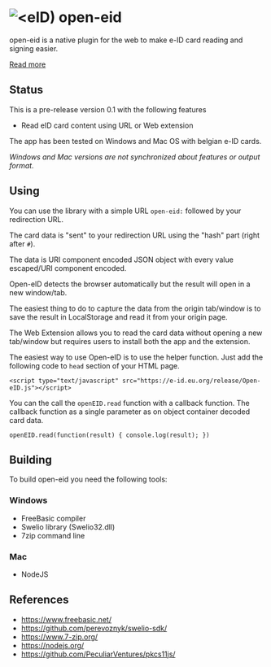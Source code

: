 # ![&lt;eID)](https://github.com/michael79bxl/open-eid/raw/master/src/chrome/icon48.png "Logo") open-eid

open-eid is a native plugin for the web to make e-ID card reading and signing easier.

[Read more](https://michael79bxl.github.io/open-eid/)

## Status

This is a pre-release version 0.1 with the following features

- Read eID card content using URL or Web extension

The app has been tested on Windows and Mac OS with belgian e-ID cards.

*Windows and Mac versions are not synchronized about features or output format.*

## Using

You can use the library with a simple URL `open-eid:` followed by your redirection URL.

The card data is "sent" to your redirection URL using the "hash" part (right after `#`).

The data is URI component encoded JSON object with every value escaped/URI component encoded.

Open-eID detects the browser automatically but the result will open in a new window/tab.

The easiest thing to do to capture the data from the origin tab/window is to save the result in LocalStorage and read it from your origin page.

The Web Extension allows you to read the card data without opening a new tab/window but requires users to install both the app and the extension.

The easiest way to use Open-eID is to use the helper function. Just add the following code to `head` section of your HTML page.

`<script type="text/javascript" src="https://e-id.eu.org/release/Open-eID.js"></script>`

You can the call the `openEID.read` function with a callback function. The callback function as a single parameter as on object container decoded card data.

`openEID.read(function(result) { console.log(result); })`

## Building

To build open-eid you need the following tools:

### Windows

* FreeBasic compiler
* Swelio library (Swelio32.dll)
* 7zip command line

### Mac

* NodeJS

## References

* https://www.freebasic.net/
* https://github.com/perevoznyk/swelio-sdk/
* https://www.7-zip.org/
* https://nodejs.org/
* https://github.com/PeculiarVentures/pkcs11js/
